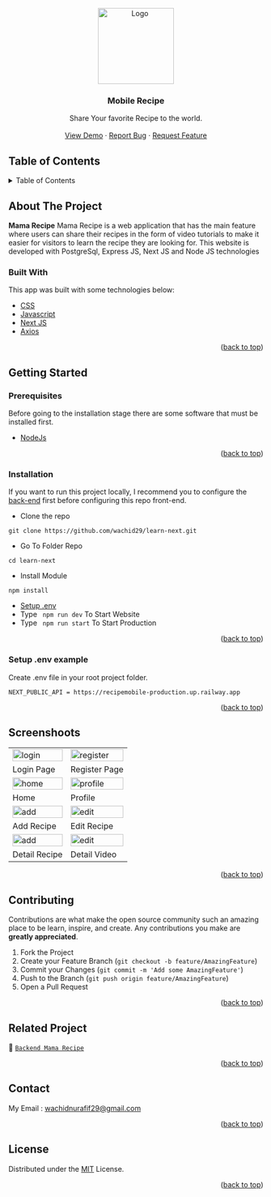 <div id="top"></div>

<!-- PROJECT LOGO -->
<br />
<div align="center">
  <a href="https://github.com/wachid29/learn-next">
    <img src="https://res.cloudinary.com/dbpfwb5ok/image/upload/v1659148545/portofolio/recipe/2_kpnvj7.png" alt="Logo" width="150px">
  </a>

  <h3 align="center">Mobile Recipe</h3>

  <p align="center">
    Share Your favorite Recipe to the world.
    <br />
    <br />
    <a href="https://learn-next-production.up.railway.app/">View Demo</a>
    ·
    <a href="https://github.com/fandipras7/food_recipe_app/issues">Report Bug</a>
    ·
    <a href="https://github.com/fandipras7/food_recipe_app/issues">Request Feature</a>
  </p>
</div>

<!-- TABLE OF CONTENTS -->

## Table of Contents

<details>
  <summary>Table of Contents</summary>
  <ol>
    <li>
      <a href="#about-the-project">About The Project</a>
      <ul>
        <li><a href="#built-with">Built With</a></li>
      </ul>
    </li>
    <li>
      <a href="#getting-started">Getting Started</a>
      <ul>
        <li><a href="#prerequisites">Prerequisites</a></li>
        <li><a href="#installation">Installation</a></li>
        <li><a href="#setup-env-example">Setup .env example</a></li>
      </ul>
    </li>
    <li><a href="#screenshoots">Screenshots</a></li>
    <li><a href="#contributing">Contributing</a></li>
    <li><a href="#related-project">Related Project</a></li>
    <li><a href="#contact">Contact</a></li>
    <li><a href="#license">License</a></li>
  </ol>
</details>

<!-- ABOUT THE PROJECT -->

## About The Project

**Mama Recipe** Mama Recipe is a web application that has the main feature where users can share their recipes in the form of video tutorials to make it easier for visitors to learn the recipe they are looking for. This website is developed with PostgreSql, Express JS, Next JS and Node JS technologies

### Built With

This app was built with some technologies below:

- [CSS](https://developer.mozilla.org/en-US/docs/Web/CSS)
- [Javascript](https://www.javascript.com/)
- [Next JS](https://nextjs.org/)
- [Axios](https://axios-http.com/)


<p align="right">(<a href="#top">back to top</a>)</p>

<!-- GETTING STARTED -->

## Getting Started

### Prerequisites

Before going to the installation stage there are some software that must be installed first.

- [NodeJs](https://nodejs.org/en/download/)

<p align="right">(<a href="#top">back to top</a>)</p>

### Installation

If you want to run this project locally, I recommend you to configure the [back-end](https://github.com/fandipras7/foodRecipeApi) first before configuring this repo front-end.

- Clone the repo

```
git clone https://github.com/wachid29/learn-next.git
```

- Go To Folder Repo

```
cd learn-next
```

- Install Module

```
npm install
```

- <a href="#setup-env">Setup .env</a>
- Type ` npm run dev` To Start Website
- Type ` npm run start` To Start Production

<p align="right">(<a href="#top">back to top</a>)</p>

### Setup .env example

Create .env file in your root project folder.

```
NEXT_PUBLIC_API = https://recipemobile-production.up.railway.app

```

<p align="right">(<a href="#top">back to top</a>)</p>

## Screenshoots

<p align="center" display=flex>
   
<table>
 
  <tr>
    <td><image src="" alt="login" width=100%></td>
    <td><image src="" alt="register" width=100%/></td>
  </tr>
   <tr>
    <td>Login Page</td>
    <td>Register Page</td>
  </tr>
  <tr>
    <td><image src="" alt="home" width=100%></td>
    <td><image src="" alt="profile" width=100%/></td>
  </tr>
  <tr>
    <td>Home</td>
    <td>Profile</td>
  </tr>
    <tr>
    <td><image src="" alt="add" width=100%></td>
    <td><image src="" alt="edit" width=100%/></td>
  </tr>
  <tr>
    <td>Add Recipe</td>
    <td>Edit Recipe</td>
  </tr>
  </tr>
    <tr>
    <td><image src="" alt="add" width=100%></td>
    <td><image src="" alt="edit" width=100%/></td>
  </tr>
  <tr>
    <td>Detail Recipe</td>
    <td>Detail Video</td>
  </tr>
</table>
      
</p>
<p align="right">(<a href="#top">back to top</a>)</p>

## Contributing

Contributions are what make the open source community such an amazing place to be learn, inspire, and create. Any contributions you make are **greatly appreciated**.

1. Fork the Project
2. Create your Feature Branch (`git checkout -b feature/AmazingFeature`)
3. Commit your Changes (`git commit -m 'Add some AmazingFeature'`)
4. Push to the Branch (`git push origin feature/AmazingFeature`)
5. Open a Pull Request

<p align="right">(<a href="#top">back to top</a>)</p>

## Related Project

:rocket: [`Backend Mama Recipe`](https://github.com/wachid29/recipe_mobile)


<p align="right">(<a href="#top">back to top</a>)</p>

## Contact

My Email : wachidnurafif29@gmail.com

<p align="right">(<a href="#top">back to top</a>)</p>

## License

Distributed under the [MIT](/LICENSE) License.

<p align="right">(<a href="#top">back to top</a>)</p>
